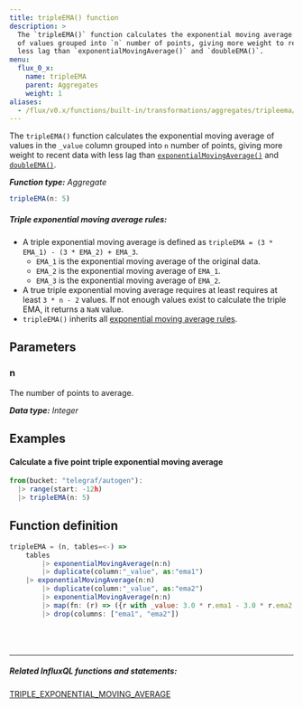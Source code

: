 ```yaml
---
title: tripleEMA() function
description: >
  The `tripleEMA()` function calculates the exponential moving average
  of values grouped into `n` number of points, giving more weight to recent data with
  less lag than `exponentialMovingAverage()` and `doubleEMA()`.
menu:
  flux_0_x:
    name: tripleEMA
    parent: Aggregates
    weight: 1
aliases:
  - /flux/v0.x/functions/built-in/transformations/aggregates/tripleema/
---
```


The `tripleEMA()` function calculates the exponential moving average of values in
the `_value` column grouped into `n` number of points, giving more weight to recent
data with less lag than
[`exponentialMovingAverage()`](/flux/v0.x/stdlib/built-in/transformations/aggregates/exponentialmovingaverage/)
and [`doubleEMA()`](/flux/v0.x/stdlib/built-in/transformations/aggregates/doubleema/).

_**Function type:** Aggregate_  

```js
tripleEMA(n: 5)
```

##### Triple exponential moving average rules:
- A triple exponential moving average is defined as `tripleEMA = (3 * EMA_1) - (3 * EMA_2) + EMA_3`.
  - `EMA_1` is the exponential moving average of the original data.
  - `EMA_2` is the exponential moving average of `EMA_1`.
  - `EMA_3` is the exponential moving average of `EMA_2`.
- A true triple exponential moving average requires at least requires at least `3 * n - 2` values.
  If not enough values exist to calculate the triple EMA, it returns a `NaN` value.
- `tripleEMA()` inherits all [exponential moving average rules](/flux/v0.x/stdlib/built-in/transformations/aggregates/exponentialmovingaverage/#exponential-moving-average-rules).

## Parameters

### n
The number of points to average.

_**Data type:** Integer_

## Examples

#### Calculate a five point triple exponential moving average
```js
from(bucket: "telegraf/autogen"):
  |> range(start: -12h)
  |> tripleEMA(n: 5)
```

## Function definition
```js
tripleEMA = (n, tables=<-) =>
	tables
		|> exponentialMovingAverage(n:n)
		|> duplicate(column:"_value", as:"ema1")
    |> exponentialMovingAverage(n:n)
		|> duplicate(column:"_value", as:"ema2")
		|> exponentialMovingAverage(n:n)
		|> map(fn: (r) => ({r with _value: 3.0 * r.ema1 - 3.0 * r.ema2 + r._value}))
		|> drop(columns: ["ema1", "ema2"])
```

<hr style="margin-top:4rem"/>

##### Related InfluxQL functions and statements:
[TRIPLE_EXPONENTIAL_MOVING_AVERAGE](/influxdb/latest/query_language/functions/#triple-exponential-moving-average)
